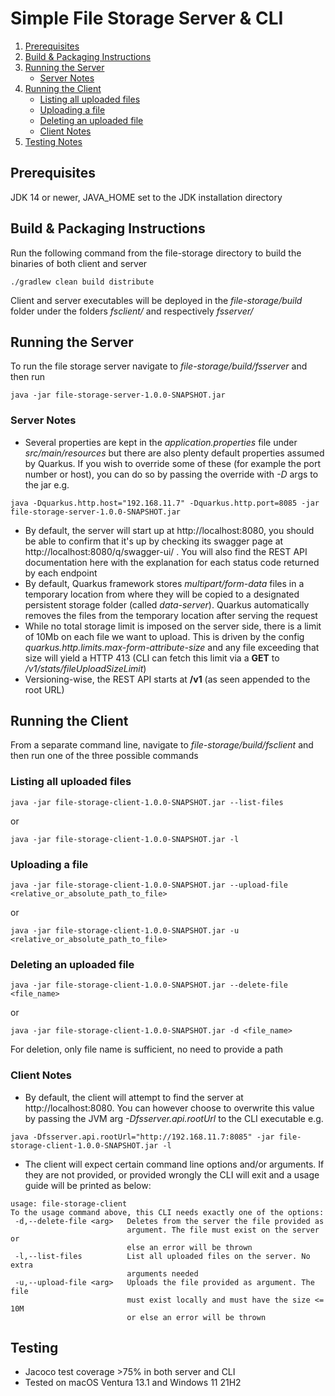 # Simple File Storage Server & CLI

1. [Prerequisites](#Prerequisites)
2. [Build & Packaging Instructions](#Build-&-Packaging-Instructions)
3. [Running the Server](#Running-the-Server)
   * [Server Notes](#Server-Notes)
4. [Running the Client](#Running-the-Client)
    * [Listing all uploaded files](#Listing-all-uploaded-files)
    * [Uploading a file](#Uploading-a-file)
    * [Deleting an uploaded file](#Deleting-an-uploaded-file)
    * [Client Notes](#Client-Notes)
5. [Testing Notes](#Testing)

## Prerequisites 
JDK 14 or newer, JAVA_HOME set to the JDK installation directory

## Build & Packaging Instructions

Run the following command from the file-storage directory to build the binaries of both client and server
```shell script
./gradlew clean build distribute
```

Client and server executables will be deployed in the _file-storage/build_ folder under the folders _fsclient/_ and 
respectively _fsserver/_ 

## Running the Server

To run the file storage server navigate to *file-storage/build/fsserver* and then run
```shell script
java -jar file-storage-server-1.0.0-SNAPSHOT.jar
```
### Server Notes

- Several properties are kept in the _application.properties_ file under _src/main/resources_ but there are also plenty
  default properties assumed by Quarkus. If you wish to override some of these (for example the port number or host), you can do
  so by passing the override with _-D_ args to the jar e.g.
```shell script
java -Dquarkus.http.host="192.168.11.7" -Dquarkus.http.port=8085 -jar file-storage-server-1.0.0-SNAPSHOT.jar
```
- By default, the server will start up at http://localhost:8080, you should be able to confirm that it's up by checking 
its swagger page at http://localhost:8080/q/swagger-ui/ . You will also find the REST API documentation here with 
the explanation for each status code returned by each endpoint
- By default, Quarkus framework stores _multipart/form-data_ files in a temporary location from where they will be copied to
a designated persistent storage folder (called _data-server_). Quarkus automatically removes the files from the 
temporary location after serving the request
- While no total storage limit is imposed on the server side, there is a limit of 10Mb on each file we want to upload.
This is driven by the config _quarkus.http.limits.max-form-attribute-size_ and any file exceeding that size will yield
a HTTP 413 (CLI can fetch this limit via a **GET** to _/v1/stats/fileUploadSizeLimit_)
- Versioning-wise, the REST API starts at **/v1** (as seen appended to the root URL)

## Running the Client

From a separate command line, navigate to *file-storage/build/fsclient* and then run one of the three possible commands

### Listing all uploaded files

```shell script
java -jar file-storage-client-1.0.0-SNAPSHOT.jar --list-files
```
or
```shell script
java -jar file-storage-client-1.0.0-SNAPSHOT.jar -l
```

### Uploading a file

```shell script
java -jar file-storage-client-1.0.0-SNAPSHOT.jar --upload-file <relative_or_absolute_path_to_file>
```
or
```shell script
java -jar file-storage-client-1.0.0-SNAPSHOT.jar -u <relative_or_absolute_path_to_file>
```

### Deleting an uploaded file

```shell script
java -jar file-storage-client-1.0.0-SNAPSHOT.jar --delete-file <file_name>
```
or
```shell script
java -jar file-storage-client-1.0.0-SNAPSHOT.jar -d <file_name>
```

For deletion, only file name is sufficient, no need to provide a path

### Client Notes

- By default, the client will attempt to find the server at http://localhost:8080. You can however choose to overwrite
  this value by passing the JVM arg _-Dfsserver.api.rootUrl_ to the CLI executable e.g.
```shell script
java -Dfsserver.api.rootUrl="http://192.168.11.7:8085" -jar file-storage-client-1.0.0-SNAPSHOT.jar -l
```
- The client will expect certain command line options and/or arguments. If they are not provided, or provided wrongly 
the CLI will exit and a usage guide will be printed as below:
```
usage: file-storage-client
To the usage command above, this CLI needs exactly one of the options:
 -d,--delete-file <arg>   Deletes from the server the file provided as
                          argument. The file must exist on the server or
                          else an error will be thrown
 -l,--list-files          List all uploaded files on the server. No extra
                          arguments needed
 -u,--upload-file <arg>   Uploads the file provided as argument. The file
                          must exist locally and must have the size <= 10M
                          or else an error will be thrown
```

## Testing
- Jacoco test coverage >75% in both server and CLI
- Tested on macOS Ventura 13.1 and Windows 11 21H2

